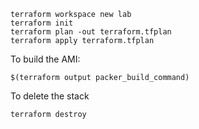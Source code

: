 

```shell
terraform workspace new lab
terraform init
terraform plan -out terraform.tfplan
terraform apply terraform.tfplan
```

To build the AMI:
```shell
$(terraform output packer_build_command)
```

To delete the stack
```shell
terraform destroy
```
